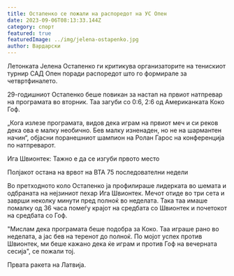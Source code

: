 ```yaml
---
title: Остапенко се пожали на распоредот на УС Опен
date: 2023-09-06T08:13:33.144Z
category: спорт
featured: true
featuredImage: ../img/jelena-ostapenko.jpg
author: Вардарски
---
```

Летонката Јелена Остапенко ги критикува организаторите на тенискиот турнир САД Опен поради распоредот што го формирале за четвртфиналето.

29-годишниот Остапенко беше повикан за настап на првиот натпревар на програмата во вторник. Таа загуби со 0:6, 2:6 од Американката Коко Гоф.

„Кога излезе програмата, видов дека играм на првиот меч и си реков дека ова е малку необично. Бев малку изненаден, но не на шармантен начин“, објасни поранешниот шампион на Ролан Гарос на конференција по натпреварот.

Ига Швионтек: Тажно е да се изгуби првото место

Полјакот остана на врвот на ВТА 75 последователни недели

Во претходното коло Остапенко ја профилираше лидерката во шемата и одбраната на нејзиниот пехар Ига Швионтек. Мечот отиде во три сета и заврши неколку минути пред полноќ во неделата. Така таа имаше помалку од 36 часа помеѓу крајот на средбата со Швионтек и почетокот на средбата со Гоф.

"Мислам дека програмата беше подобра за Коко. Таа играше рано во неделата, а јас бев на теренот до полноќ. По мојот успех против Швионтек, ми беше кажано дека ќе играм и против Гоф на вечерната сесија", се пожали тој.

Првата ракета на Латвија.